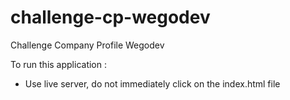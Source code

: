 # challenge-cp-wegodev
Challenge Company Profile Wegodev

To run this application :
- Use live server, do not immediately click on the index.html file
